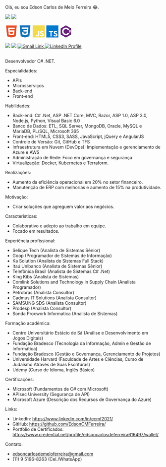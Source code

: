 Olá, eu sou Edson Carlos de Melo Ferreira 😂.
<div style="display: inline_block">
  <a href="https://github.com/EdsonCMFerreira"></a>
  <img heigth="180" src="https://github-readme-stats.vercel.app/api?username=edsoncmferreira&show_icons=true&theme=dracula&include_all_commits=true&count_private=true"/>
  <img heigth="180" src="https://github-readme-stats.vercel.app/api/top-langs/?username=edsoncmferreira&layout=compact&langs_count=16&theme=dark"/>
</div>
<div><BR></div>    
<div style="display: inline_block">
  <img align="center" alt="Edson-HTML" heigth="30" width="40" src="https://raw.githubusercontent.com/devicons/devicon/master/icons/html5/html5-plain.svg">
  <img align="center" alt="Edson-CSS" heigth="30" width="40" src="https://raw.githubusercontent.com/devicons/devicon/master/icons/css3/css3-plain.svg">
  <img align="center" alt="Edson-JS" heigth="30" width="40" src="https://raw.githubusercontent.com/devicons/devicon/master/icons/javascript/javascript-plain.svg">
  <img align="center" alt="Edson-TS" heigth="30" width="40" src="https://raw.githubusercontent.com/devicons/devicon/master/icons/typescript/typescript-plain.svg">  
  <img align="center" alt="Edson-Csharp" heigth="30" width="40" src="https://raw.githubusercontent.com/devicons/devicon/master/icons/csharp/csharp-plain.svg">
</div>
<div><BR></div>    
<div style="display: inline_block">
  <a ref="https://www.youtube/channel/Uc_-uuuZby0AAt9CV1Nzvc-Q" target="_blank">
    <img src="https://img.shields.io/badge/YouTube-FF0000?style=for-the-badge&logo=youtube&logoColor=white" target="_blank">
  </a>  
  <a ref="https://discord.gg/G9GPg55A75" target="_blank">
    <img src="https://img.shields.io/badge/Discord-7278DA?style=for-the-badge&logo=discord&logoColor=white" target="_blank">
  </a>  
  <a href="mailto:edsoncarlosdemeloferreira@gmail.com" target="_blank">
    <img src="https://img.shields.io/badge/-Gmail-%23333?style=for-the-badge&logo=gmail&logoColor=white" alt="Gmail Link" target="_blank">
  </a>  
  <a href="https://www.linkedin.com/in/ecmf2021/" target="_blank">
    <img src="https://img.shields.io/badge/-LinkedIn-%230077B5?style=for-the-badge&logo=linkedin&logoColor=white" alt="LinkedIn Profile" target="_blank">
  </a>  
</div>

<div><BR></div>    

Desenvolvedor C# .NET.

Especialidades:
- APIs
- Microsserviços
- Back-end
- Front-end

Habilidades:
- Back-end:
  C# .Net, ASP .NET Core, MVC, Razor, ASP 1.0, ASP 3.0, Node.js, Python, Visual Basic 6.0
- Banco de Dados:
  ETL, SQL Server, MongoDB, Oracle, MySQL e MariaDB, PL/SQL, Microsoft 365
- Front-end:
  HTML5, CSS3, SASS, JavaScript, jQuery e AngularJS
- Controle de Versão:
  Git, GitHub e TFS
- Infraestrutura em Nuvem (DevOps):
  Implementação e gerenciamento de Azure e AWS
- Administração de Rede:
  Foco em governança e segurança
- Virtualização:
  Docker, Kubernetes e Terraform.

Realizações:
- Aumento da eficiência operacional em 20% no setor financeiro.
- Manutenção de ERP com melhorias e aumento de 15% na produtividade.

Motivação:
- Criar soluções que agreguem valor aos negócios.

Características:
- Colaborativo e adepto ao trabalho em equipe.
- Focado em resultados.

Experiência profissional:
- Selique Tech (Analista de Sistemas Sênior)  
- Goop (Programador de Sistemas de Informação)  
- Ka Solution (Analista de Sistemas Full Stack)  
- Itaú Unibanco (Analista de Sistemas Sênior)  
- Telefônica Brasil (Analista de Sistemas C# .Net)  
- King Kibs (Analista de Sistemas)  
- Comlink Solutions and Technology in Supply Chain (Analista Programador)  
- Petrobras (Analista Consultor)  
- Cadmus IT Solutions (Analista Consultor)  
- SAMSUNG SDS (Analista Consultor)  
- Prodesp (Analista Consultor)  
- Sonda Procwork Informatica (Analista de Sistemas)

Formação acadêmica:
- Centro Universitário Estácio de Sá (Análise e Desenvolvimento em Jogos Digitais)
- Fundação Bradesco (Tecnologia da Informação, Admin e Gestão de Informática)
- Fundação Bradesco (Gestão e Governança, Gerenciamento de Projetos)
- Universidade Harvard (Faculdade de Artes e Ciências, Curso de Judaísmo Através de Suas Escrituras)
- Udemy (Curso de Idioma, Inglês Básico)

Certificações:
- Microsoft (Fundamentos de C# com Microsoft)
- APIsec University (Segurança de API)
- Microsoft Azure (Descrição dos Recursos de Governança do Azure)

Links:
- LinkedIn: 
  https://www.linkedin.com/in/ecmf2021/
- GitHub: 
  https://github.com/EdsonCMFerreira/
- Portfólio de Certificados: 
  https://www.credential.net/profile/edsoncarlosdeferreira616497/wallet/

Contato:
- edsoncarlosdemeloferreira@gmail.com
- (11) 9 5196-8263 (Cel./WhatsApp)
